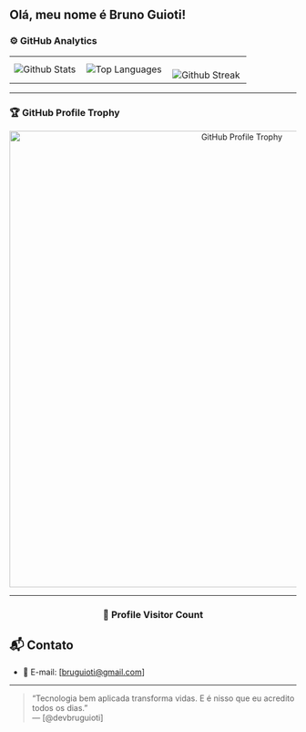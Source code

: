 ## Olá, meu nome é Bruno Guioti!

### ⚙️ GitHub Analytics

<table>
  <tr>
    <td>
      <img
        align="left"
        src="https://github-readme-stats.vercel.app/api?username=bruguioti&theme=dark&hide_border=false&include_all_commits=true"
        alt="Github Stats"
      />
    </td>
    <td>
      <img
        align="left"
        src="https://github-readme-stats.vercel.app/api/top-langs/?username=bruguioti&theme=dark&hide_border=false&include_all_commits=true&count_private=true&layout=compact"
        alt="Top Languages"
      />
    </td>
    <td>
      <br />
      <img
        align="left"
        src="https://github-readme-streak-stats.herokuapp.com/?user=bruguioti&theme=dark&hide_border=false"
        alt="Github Streak"
      />
    </td>
  </tr>
</table>

---

### 🏆 GitHub Profile Trophy

<p align="center">
  <a
    href="https://github.com/ryo-ma/github-profile-trophy"
    title="GitHub Profile Trophy"
  >
    <img
      width="800"
      src="https://github-profile-trophy.vercel.app/?username=bruguioti&column=8&theme=darkhub&no-frame=true&no-bg=true"
      alt="GitHub Profile Trophy"
    />
  </a>
</p>

---

<div align="center">
  <h3><b>📍 Profile Visitor Count</b></h3>
</div>


## 📬 Contato

- 📧 E-mail: [bruguioti@gmail.com]  


---

> “Tecnologia bem aplicada transforma vidas. E é nisso que eu acredito todos os dias.”  
> — [@devbruguioti]



